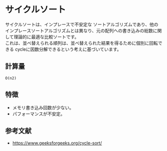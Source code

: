 # サイクルソート

サイクルソートは、インプレースで不安定な ソートアルゴリズムであり、他のインプレースソートアルゴリズムとは異なり、元の配列への書き込みの総数に関して理論的に最適な比較ソートです。  
これは、並べ替えられる順列は、並べ替えられた結果を得るために個別に回転できる cycleに因数分解できるという考えに基づいています。  

## 計算量

```text
O(n2)
```

## 特徴

- メモリ書き込み回数が少ない。
- パフォーマンスが不安定。

## 参考文献

- <https://www.geeksforgeeks.org/cycle-sort/>
